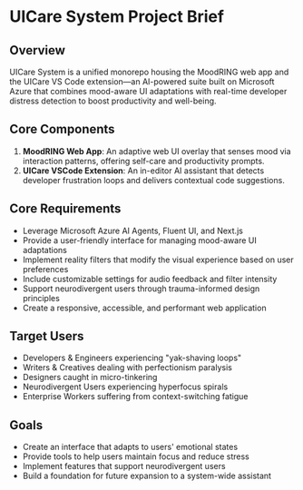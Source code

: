 # UICare System Project Brief

## Overview
UICare System is a unified monorepo housing the MoodRING web app and the UICare VS Code extension—an AI-powered suite built on Microsoft Azure that combines mood-aware UI adaptations with real-time developer distress detection to boost productivity and well-being.

## Core Components
1. **MoodRING Web App**: An adaptive web UI overlay that senses mood via interaction patterns, offering self-care and productivity prompts.
2. **UICare VSCode Extension**: An in-editor AI assistant that detects developer frustration loops and delivers contextual code suggestions.

## Core Requirements
- Leverage Microsoft Azure AI Agents, Fluent UI, and Next.js
- Provide a user-friendly interface for managing mood-aware UI adaptations
- Implement reality filters that modify the visual experience based on user preferences
- Include customizable settings for audio feedback and filter intensity
- Support neurodivergent users through trauma-informed design principles
- Create a responsive, accessible, and performant web application

## Target Users
- Developers & Engineers experiencing "yak-shaving loops"
- Writers & Creatives dealing with perfectionism paralysis
- Designers caught in micro-tinkering
- Neurodivergent Users experiencing hyperfocus spirals
- Enterprise Workers suffering from context-switching fatigue

## Goals
- Create an interface that adapts to users' emotional states
- Provide tools to help users maintain focus and reduce stress
- Implement features that support neurodivergent users
- Build a foundation for future expansion to a system-wide assistant

